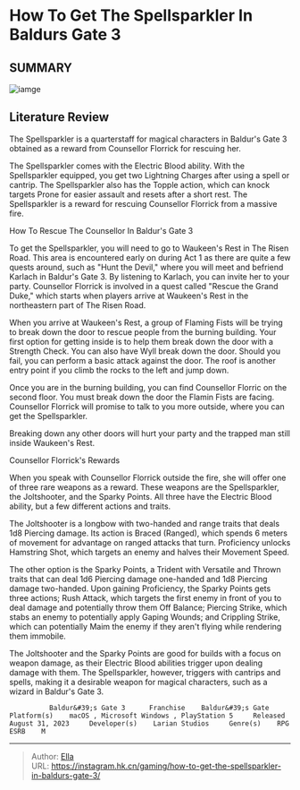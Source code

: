# How To Get The Spellsparkler In Baldurs Gate 3


## SUMMARY 

![iamge](https://static1.srcdn.com/wordpress/wp-content/uploads/2023/08/spellsparkler-in-baldur-s-gate-3.jpg)

## Literature Review

The Spellsparkler is a quarterstaff for magical characters in Baldur&#39;s Gate 3 obtained as a reward from Counsellor Florrick for rescuing her.





The Spellsparkler comes with the Electric Blood ability. With the Spellsparkler equipped, you get two Lightning Charges after using a spell or cantrip. The Spellsparkler also has the Topple action, which can knock targets Prone for easier assault and resets after a short rest. The Spellsparkler is a reward for rescuing Counsellor Florrick from a massive fire.




  


 How To Rescue The Counsellor In Baldur&#39;s Gate 3 
          

To get the Spellsparkler, you will need to go to Waukeen&#39;s Rest in The Risen Road. This area is encountered early on during Act 1 as there are quite a few quests around, such as &#34;Hunt the Devil,&#34; where you will meet and befriend Karlach in Baldur&#39;s Gate 3. By listening to Karlach, you can invite her to your party. Counsellor Florrick is involved in a quest called &#34;Rescue the Grand Duke,&#34; which starts when players arrive at Waukeen&#39;s Rest in the northeastern part of The Risen Road.

When you arrive at Waukeen&#39;s Rest, a group of Flaming Fists will be trying to break down the door to rescue people from the burning building. Your first option for getting inside is to help them break down the door with a Strength Check. You can also have Wyll break down the door. Should you fail, you can perform a basic attack against the door. The roof is another entry point if you climb the rocks to the left and jump down.




Once you are in the burning building, you can find Counsellor Florric on the second floor. You must break down the door the Flamin Fists are facing. Counsellor Florrick will promise to talk to you more outside, where you can get the Spellsparkler.



Breaking down any other doors will hurt your party and the trapped man still inside Waukeen&#39;s Rest.






 Counsellor Florrick&#39;s Rewards 
          

When you speak with Counsellor Florrick outside the fire, she will offer one of three rare weapons as a reward. These weapons are the Spellsparkler, the Joltshooter, and the Sparky Points. All three have the Electric Blood ability, but a few different actions and traits.

The Joltshooter is a longbow with two-handed and range traits that deals 1d8 Piercing damage. Its action is Braced (Ranged), which spends 6 meters of movement for advantage on ranged attacks that turn. Proficiency unlocks Hamstring Shot, which targets an enemy and halves their Movement Speed.




The other option is the Sparky Points, a Trident with Versatile and Thrown traits that can deal 1d6 Piercing damage one-handed and 1d8 Piercing damage two-handed. Upon gaining Proficiency, the Sparky Points gets three actions; Rush Attack, which targets the first enemy in front of you to deal damage and potentially throw them Off Balance; Piercing Strike, which stabs an enemy to potentially apply Gaping Wounds; and Crippling Strike, which can potentially Maim the enemy if they aren&#39;t flying while rendering them immobile.

The Joltshooter and the Sparky Points are good for builds with a focus on weapon damage, as their Electric Blood abilities trigger upon dealing damage with them. The Spellsparkler, however, triggers with cantrips and spells, making it a desirable weapon for magical characters, such as a wizard in Baldur&#39;s Gate 3.

              Baldur&#39;s Gate 3      Franchise    Baldur&#39;s Gate     Platform(s)    macOS , Microsoft Windows , PlayStation 5     Released    August 31, 2023     Developer(s)    Larian Studios     Genre(s)    RPG     ESRB    M      





---

> Author: [Ella](https://instagram.hk.cn/)  
> URL: https://instagram.hk.cn/gaming/how-to-get-the-spellsparkler-in-baldurs-gate-3/  

